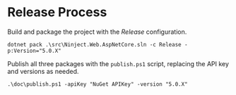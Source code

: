 # Release Process
Build and package the project with the  _Release_ configuration.

```
dotnet pack .\src\Ninject.Web.AspNetCore.sln -c Release -p:Version="5.0.X"
```

Publish all three packages with the `publish.ps1` script, replacing the API key and versions as needed.
```
.\doc\publish.ps1 -apiKey "NuGet APIKey" -version "5.0.X"
```
